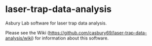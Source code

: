 # laser-trap-data-analysis

Asbury Lab software for laser trap data analysis.

Please see the Wiki (https://github.com/casbury69/laser-trap-data-analysis/wiki) for information about this software.
